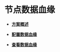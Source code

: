 # 节点数据血缘<a name="dgc_01_0552"></a>

-   **[方案概述](方案概述.md)**  

-   **[配置数据血缘](配置数据血缘.md)**  

-   **[查看数据血缘](查看数据血缘.md)**  


